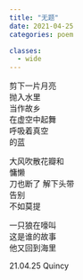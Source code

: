 ```yaml
---
title: "无题"
date: 2021-04-25
categories: poem

classes:
  - wide
---
```


剪下一片月亮  
抛入水里  
当作故乡  
在虚空中起舞  
呼吸着真空  
的蓝  

大风吹散花瓣和  
慵懒  
刀也断了 解下头带  
告别  
不如莫提  

一只狼在嚎叫  
这是谁的故事  
他又回到海里  

21.04.25 Quincy
